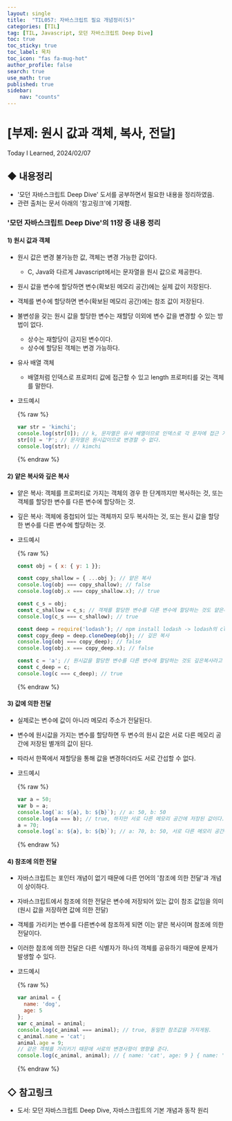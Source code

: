 ```yaml
---
layout: single
title:  "TIL057: 자바스크립트 필요 개념정리(5)"
categories: [TIL]
tag: [TIL, Javascript, 모던 자바스크립트 Deep Dive] 
toc: true
toc_sticky: true
toc_label: 목차
toc_icon: "fas fa-mug-hot"
author_profile: false
search: true
use_math: true
published: true
sidebar:
    nav: "counts"
---
```


# [부제: 원시 값과 객체, 복사, 전달]
Today I Learned, 2024/02/07

## ◆ 내용정리
- '모던 자바스크립트 Deep Dive' 도서를 공부하면서 필요한 내용을 정리하였음.
- 관련 출처는 문서 아래의 '참고링크'에 기재함.

### '모던 자바스크립트 Deep Dive'의 11장 중 내용 정리

#### 1) 원시 값과 객체
- 원시 값은 변경 불가능한 값, 객체는 변경 가능한 값이다.
  - C, Java와 다르게 Javascript에서는 문자열을 원시 값으로 제공한다.
- 원시 값을 변수에 할당하면 변수(확보된 메모리 공간)에는 실제 값이 저장된다.
- 객체를 변수에 할당하면 변수(확보된 메모리 공간)에는 참조 값이 저장된다.
- 불변성을 갖는 원시 값을 할당한 변수는 재할당 이외에 변수 값을 변경할 수 있는 방법이 없다.
  - 상수는 재할당이 금지된 변수이다.
  - 상수에 할당된 객체는 변경 가능하다.
- 유사 배열 객체
  - 배열처럼 인덱스로 프로퍼티 값에 접근할 수 있고 length 프로퍼티를 갖는 객체를 말한다.
- 코드예시

  {% raw %}
  ```javascript
  var str = 'kimchi';
  console.log(str[0]); // k, 문자열은 유사 배열이므로 인덱스로 각 문자에 접근 가능.
  str[0] = 'P'; // 문자열은 원시값이므로 변경할 수 없다.
  console.log(str); // kimchi
  ```
  {% endraw %}
  
#### 2) 얕은 복사와 깊은 복사
- 얕은 복사: 객체를 프로퍼티로 가지는 객체의 경우 한 단계까지만 복사하는 것, 또는 객체를 할당한 변수를 다른 변수에 할당하는 것.
- 깊은 복사: 객체에 중첩되어 있는 객체까지 모두 복사하는 것, 또는 원시 값을 할당한 변수를 다른 변수에 할당하는 것.
- 코드예시

  {% raw %}
  ```javascript
  const obj = { x: { y: 1 }};

  const copy_shallow = { ...obj }; // 얕은 복사
  console.log(obj === copy_shallow); // false
  console.log(obj.x === copy_shallow.x); // true

  const c_s = obj;
  const c_shallow = c_s; // 객체를 할당한 변수를 다른 변수에 할당하는 것도 얕은복사라고 부르기도 한다.
  console.log(c_s === c_shallow); // true

  const deep = require('lodash'); // npm install lodash -> lodash의 cloneDeep() 사용
  const copy_deep = deep.cloneDeep(obj); // 깊은 복사
  console.log(obj === copy_deep); // false
  console.log(obj.x === copy_deep.x); // false

  const c = 'a'; // 원시값을 할당한 변수를 다른 변수에 할당하는 것도 깊은복사라고 부르기도 한다.
  const c_deep = c;
  console.log(c === c_deep); // true
  ```
  {% endraw %}

#### 3) 값에 의한 전달
- 실제로는 변수에 값이 아니라 메모리 주소가 전달된다.
- 변수에 원시값을 가지는 변수를 할당하면 두 변수의 원시 값은 서로 다른 메모리 공간에 저장된 별개의 값이 된다.
- 따라서 한쪽에서 재할당을 통해 값을 변경하더라도 서로 간섭할 수 없다.
- 코드예시

  {% raw %}
  ```javascript
  var a = 50;
  var b = a;
  console.log(`a: ${a}, b: ${b}`); // a: 50, b: 50
  console.log(a === b); // true, 하지만 서로 다른 메모리 공간에 저장된 값이다.
  a = 70;
  console.log(`a: ${a}, b: ${b}`); // a: 70, b: 50, 서로 다른 메모리 공간에 저장되어 있기 때문에 영향을 주지 않음.
  ```
  {% endraw %}

#### 4) 참조에 의한 전달
- 자바스크립트는 포인터 개념이 없기 때문에 다른 언어의 '참조에 의한 전달'과 개념이 상이하다.
- 자바스크립트에서 참조에 의한 전달은 변수에 저장되어 있는 값이 참조 값임을 의미(원시 값을 저장하면 값에 의한 전달)
- 객체를 가리키는 변수를 다른변수에 참조하게 되면 이는 얕은 복사이며 참조에 의한 전달이다.
- 이러한 참조에 의한 전달은 다른 식별자가 하나의 객체를 공유하기 때문에 문제가 발생할 수 있다.
- 코드예시

  {% raw %}
  ```javascript
  var animal = {
    name: 'dog',
    age: 5
  };
  var c_animal = animal;
  console.log(c_animal === animal); // true, 동일한 참조값을 가지게됨.
  c_animal.name = 'cat';
  animal.age = 9;
  // 같은 객체를 가리키기 때문에 서로의 변경사항이 영향을 준다.
  console.log(c_animal, animal); // { name: 'cat', age: 9 } { name: 'cat', age: 9 } 동일한 결과가 나옴.
  ```
  {% endraw %}

## ◇ 참고링크
- 도서: 모던 자바스크립트 Deep Dive, 자바스크립트의 기본 개념과 동작 원리

